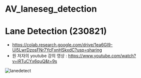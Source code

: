 # AV_laneseg_detection

# Lane Detection (230821)
- https://colab.research.google.com/drive/1ea6GI9-Ui5LwrDzosFNr7YcFxnHSkxdC?usp=sharing
- 원 저자의 youtube 강의 영상 : https://www.youtube.com/watch?v=iRTuCYx6quQ&t=9s

![lanedetect](https://github.com/iampro3/AV_laneseg_detection/assets/99852881/21163d19-2efb-414f-954b-a7568e013f5c)
